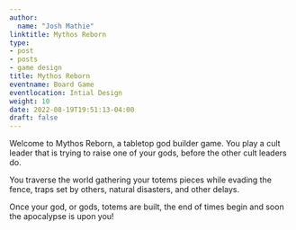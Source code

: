 ```yaml
---
author:
  name: "Josh Mathie"
linktitle: Mythos Reborn
type:
- post
- posts
- game design
title: Mythos Reborn
eventname: Board Game
eventlocation: Intial Design
weight: 10
date: 2022-08-19T19:51:13-04:00
draft: false
---
```


Welcome to Mythos Reborn, a tabletop god builder game. You play a cult leader
that is trying to raise one of your gods, before the other cult leaders do.

You traverse the world gathering your totems pieces while evading the fence,
traps set by others, natural disasters, and other delays. 

Once your god, or gods, totems are built, the end of times begin and soon the
apocalypse is upon you!
